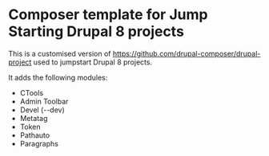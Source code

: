 # Composer template for Jump Starting Drupal 8 projects
This is a customised version of https://github.com/drupal-composer/drupal-project used to jumpstart Drupal 8 projects.

It adds the following modules:
* CTools
* Admin Toolbar
* Devel (--dev)
* Metatag
* Token
* Pathauto
* Paragraphs

